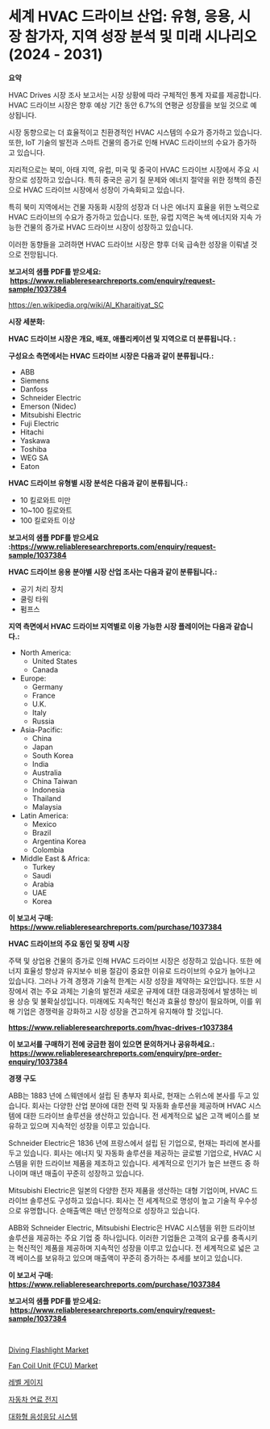 <p><h1>세계 HVAC 드라이브 산업: 유형, 응용, 시장 참가자, 지역 성장 분석 및 미래 시나리오(2024 - 2031)</h1></p><p><strong>요약</strong></p>
<p><p>HVAC Drives 시장 조사 보고서는 시장 상황에 따라 구체적인 통계 자료를 제공합니다. HVAC 드라이브 시장은 향후 예상 기간 동안 6.7%의 연평균 성장률을 보일 것으로 예상됩니다.</p><p>시장 동향으로는 더 효율적이고 친환경적인 HVAC 시스템의 수요가 증가하고 있습니다. 또한, IoT 기술의 발전과 스마트 건물의 증가로 인해 HVAC 드라이브의 수요가 증가하고 있습니다.</p><p>지리적으로는 북미, 아태 지역, 유럽, 미국 및 중국이 HVAC 드라이브 시장에서 주요 시장으로 성장하고 있습니다. 특히 중국은 공기 질 문제와 에너지 절약을 위한 정책의 증진으로 HVAC 드라이브 시장에서 성장이 가속화되고 있습니다.</p><p>특히 북미 지역에서는 건물 자동화 시장의 성장과 더 나은 에너지 효율을 위한 노력으로 HVAC 드라이브의 수요가 증가하고 있습니다. 또한, 유럽 지역은 녹색 에너지와 지속 가능한 건물의 증가로 HVAC 드라이브 시장이 성장하고 있습니다.</p><p>이러한 동향들을 고려하면 HVAC 드라이브 시장은 향후 더욱 급속한 성장을 이뤄낼 것으로 전망됩니다.</p></p>
<p><strong>보고서의 샘플 PDF를 받으세요: &nbsp;<a href="https://www.reliableresearchreports.com/enquiry/request-sample/1037384">https://www.reliableresearchreports.com/enquiry/request-sample/1037384</a></strong></p>
<p><a href="https://en.wikipedia.org/wiki/Al_Kharaitiyat_SC">https://en.wikipedia.org/wiki/Al_Kharaitiyat_SC</a></p>
<p><strong>시장 세분화:</strong></p>
<p><strong> HVAC 드라이브 시장은 개요, 배포, 애플리케이션 및 지역으로 더 분류됩니다. :</strong></p>
<p><strong>구성요소 측면에서는 HVAC 드라이브 시장은 다음과 같이 분류됩니다.:</strong></p>
<p><ul><li>ABB</li><li>Siemens</li><li>Danfoss</li><li>Schneider Electric</li><li>Emerson (Nidec)</li><li>Mitsubishi Electric</li><li>Fuji Electric</li><li>Hitachi</li><li>Yaskawa</li><li>Toshiba</li><li>WEG SA</li><li>Eaton</li></ul></p>
<p><strong> HVAC 드라이브 유형별 시장 분석은 다음과 같이 분류됩니다.:</strong></p>
<p><ul><li>10 킬로와트 미만</li><li>10~100 킬로와트</li><li>100 킬로와트 이상</li></ul></p>
<p><strong>보고서의 샘플 PDF를 받으세요 :<a href="https://www.reliableresearchreports.com/enquiry/request-sample/1037384">https://www.reliableresearchreports.com/enquiry/request-sample/1037384</a></strong></p>
<p><strong> HVAC 드라이브 응용 분야별 시장 산업 조사는 다음과 같이 분류됩니다.:</strong></p>
<p><ul><li>공기 처리 장치</li><li>쿨링 타워</li><li>펌프스</li></ul></p>
<p><strong>지역 측면에서 HVAC 드라이브 지역별로 이용 가능한 시장 플레이어는 다음과 같습니다.:</strong></p>
<p><ul>
    <li>
        North America:
        <ul>
            <li>United States</li>
            <li>Canada</li>
        </ul>
    </li>
    <li>
        Europe:
        <ul>
            <li>Germany</li>
            <li>France</li>
            <li>U.K.</li>
            <li>Italy</li>
            <li>Russia</li>
        </ul>
    </li>
    <li>
        Asia-Pacific:
        <ul>
            <li>China</li>
            <li>Japan</li>
            <li>South Korea</li>
            <li>India</li>
            <li>Australia</li>
            <li>China Taiwan</li>
            <li>Indonesia</li>
            <li>Thailand</li>
            <li>Malaysia</li>
        </ul>
    </li>
    <li>
        Latin America:
        <ul>
            <li>Mexico</li>
            <li>Brazil</li>
            <li>Argentina Korea</li>
            <li>Colombia</li>
        </ul>
    </li>
    <li>
        Middle East & Africa:
        <ul>
            <li>Turkey</li>
            <li>Saudi</li>
            <li>Arabia</li>
            <li>UAE</li>
            <li>Korea</li>
        </ul>
    </li>
    </ul></p>
<p><strong>이 보고서 구매: &nbsp;<a href="https://www.reliableresearchreports.com/purchase/1037384">https://www.reliableresearchreports.com/purchase/1037384</a></strong></p>
<p><strong>HVAC 드라이브의 주요 동인 및 장벽 시장</strong></p>
<p><p>주택 및 상업용 건물의 증가로 인해 HVAC 드라이브 시장은 성장하고 있습니다. 또한 에너지 효율성 향상과 유지보수 비용 절감이 중요한 이유로 드라이브의 수요가 늘어나고 있습니다. 그러나 가격 경쟁과 기술적 한계는 시장 성장을 제약하는 요인입니다. 또한 시장에서 겪는 주요 과제는 기술의 발전과 새로운 규제에 대한 대응과정에서 발생하는 비용 상승 및 불확실성입니다. 미래에도 지속적인 혁신과 효율성 향상이 필요하며, 이를 위해 기업은 경쟁력을 강화하고 시장 성장을 견고하게 유지해야 할 것입니다.</p></p>
<p><strong><a href="https://www.reliableresearchreports.com/hvac-drives-r1037384">https://www.reliableresearchreports.com/hvac-drives-r1037384</a></strong></p>
<p><strong>이 보고서를 구매하기 전에 궁금한 점이 있으면 문의하거나 공유하세요.: &nbsp;<a href="https://www.reliableresearchreports.com/enquiry/pre-order-enquiry/1037384">https://www.reliableresearchreports.com/enquiry/pre-order-enquiry/1037384</a></strong></p>
<p><strong>경쟁 구도</strong></p>
<p><p>ABB는 1883 년에 스웨덴에서 설립 된 총부자 회사로, 현재는 스위스에 본사를 두고 있습니다. 회사는 다양한 산업 분야에 대한 전력 및 자동화 솔루션을 제공하며 HVAC 시스템에 대한 드라이브 솔루션을 생산하고 있습니다. 전 세계적으로 넓은 고객 베이스를 보유하고 있으며 지속적인 성장을 이루고 있습니다.</p><p>Schneider Electric은 1836 년에 프랑스에서 설립 된 기업으로, 현재는 파리에 본사를 두고 있습니다. 회사는 에너지 및 자동화 솔루션을 제공하는 글로벌 기업으로, HVAC 시스템을 위한 드라이브 제품을 제조하고 있습니다. 세계적으로 인기가 높은 브랜드 중 하나이며 매년 매출이 꾸준히 성장하고 있습니다.</p><p>Mitsubishi Electric은 일본의 다양한 전자 제품을 생산하는 대형 기업이며, HVAC 드라이브 솔루션도 구성하고 있습니다. 회사는 전 세계적으로 명성이 높고 기술적 우수성으로 유명합니다. 순매출액은 매년 안정적으로 성장하고 있습니다.</p><p>ABB와 Schneider Electric, Mitsubishi Electric은 HVAC 시스템을 위한 드라이브 솔루션을 제공하는 주요 기업 중 하나입니다. 이러한 기업들은 고객의 요구를 충족시키는 혁신적인 제품을 제공하며 지속적인 성장을 이루고 있습니다. 전 세계적으로 넓은 고객 베이스를 보유하고 있으며 매출액이 꾸준히 증가하는 추세를 보이고 있습니다.</p></p>
<p><strong>이 보고서 구매: &nbsp; <a href="https://www.reliableresearchreports.com/purchase/1037384">https://www.reliableresearchreports.com/purchase/1037384</a></strong></p>
<p><strong>보고서의 샘플 PDF를 받으세요: &nbsp;<a href="https://www.reliableresearchreports.com/enquiry/request-sample/1037384">https://www.reliableresearchreports.com/enquiry/request-sample/1037384</a></strong><strong></strong></p>
<p>&nbsp;</p>
<p><p><a href="https://medium.com/@marcoshoppe2023/global-diving-flashlight-market-trends-insights-into-growth-opportunities-and-challenges-a9b44022eaa6">Diving Flashlight Market</a></p><p><a href="https://www.linkedin.com/pulse/fan-coil-unit-fcu-market-size-share-trends-analysis-report-le0gf">Fan Coil Unit (FCU) Market</a></p><p><a href="https://medium.com/@derrickmafrks96745/%EC%88%98%EC%9C%84-%EA%B2%8C%EC%9D%B4%EC%A7%80-%EC%8B%9C%EC%9E%A5-%EC%A1%B0%EC%82%AC-%EB%B0%8F-%EC%82%B0%EC%97%85-%EC%A7%84%ED%99%94-%EB%B0%8F-2031%EB%85%84%EA%B9%8C%EC%A7%80%EC%9D%98-%EC%98%88%EC%B8%A1-82a8e8744443">레벨 게이지</a></p><p><a href="https://github.com/sougarounis/Market-Research-Report-List-5/blob/main/455176638351.md">자동차 연료 전지</a></p><p><a href="https://medium.com/@joshuapierce88/2024%EB%85%84%EB%B6%80%ED%84%B0-2031%EB%85%84%EA%B9%8C%EC%A7%80%EC%9D%98-ivr-%EC%8B%9C%EC%8A%A4%ED%85%9C-%EC%8B%9C%EC%9E%A5-%EC%A0%84%EB%A7%9D%EA%B3%BC-%EC%98%88%EC%B8%A1-f988b84dd5db">대화형 음성응답 시스템</a></p></p>